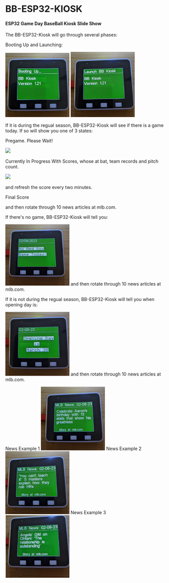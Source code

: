 # BB-ESP32-KIOSK

#### ESP32 Game Day BaseBall Kiosk Slide Show

The BB-ESP32-Kiosk will go through several phases:

Booting Up and Launching:<P>
<img src="boot.jpg" width="200"/>
<img src="launch.jpg" width="200"/>

If it is during the regual season, BB-ESP32-Kiosk
will see if there is a game today. If so will show you one of 3 states:<P>

Pregame. Please Wait!<P>
<img src="pregame.jpg" width="200"/>

Currently In Progress With Scores, whose at bat, team records and pitch count.<P>
<img src="progress.jpg" width="200"/>

and refresh the score every two minutes.

Final Score<P> 
and then rotate through 10 news articles at mlb.com.


If there's no game, BB-ESP32-Kiosk will tell you:

<img src="nogame.jpg" width="200"/>
and then rotate through 10 news articles at mlb.com.


If it is not during the regual season, BB-ESP32-Kiosk
will tell you when opening day is:<P>
<img src="opening_day.jpg" width="200"/>
and then rotate through 10 news articles at mlb.com.

News Example 1
<img src="news1.jpg" width="200"/>
News Example 2
<img src="news2.jpg" width="200"/>
News Example 3
<img src="news3.jpg" width="200"/>
